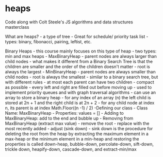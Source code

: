# heaps
Code along with Colt Steele's JS algorithms and data structures masterclass

What are heaps?
    - a type of tree
    - Great for schedule/ priority task list
    - types: binary, fibonacci, pairing, leftist, etc. 

Binary Heaps
    - this course mainly focuses on this type of heap
	- two types: min and max heaps
		- MaxBinaryHeap
			- parent nodes are always larger than child nodes
			- what makes it different from a Binary Search Tree is that the children are smaller and the order of the children doesn't matter
			- root is always the largest
		- MinBinaryHeap
			- parent nodes are always smaller than child nodes
			- root is always the smallest
	- similar to a binary search tree, but with different rules
	- at most each parent can have two children 
	- compact as possible 
		- every left and right are filled out before moving up
	- used to implement priority queues and with graph traversal algorithms
	- can use an array to store a binary heap
	- for any index of an array (n) the left child is stored at 2n + 1 and the right child is at 2n + 2
	- for any child node at index n, its parent is at index Math.Floor((n -1) / 2)
	-Defining our class
		- Class Name: MaxBinaryHeap
		- Properties: values = []
	- Adding to MaxBinaryHeap: add to the end and bubble up
	- Removing from MaxBinaryHeap (extract max value)
		- remove the root
		- replace with the most recently added
		- adjust (sink down)
			- sink down is the procedure for deleting the root from the heap by extracting the maximum element in a max-heap or the minimum element in a min-heap and restoring the properties is called down-heap, bubble-down, percolate-down, sift-down, trickle down, heapify-down, cascade-down, and extract-min/max